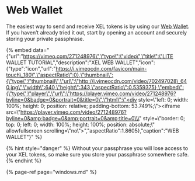 # Web Wallet

The easiest way to send and receive XEL tokens is by using our [Web Wallet](https://wallet.elasticexplorer.org/index.html#). If you haven’t already tried it out, start by opening an account and securely storing your private passphrase.

{% embed data="{\"url\":\"https://vimeo.com/271248976\",\"type\":\"video\",\"title\":\"LITE WALLET TUTORIAL\",\"description\":\"XEL WEB WALLET\",\"icon\":{\"type\":\"icon\",\"url\":\"https://i.vimeocdn.com/favicon/main-touch\_180\",\"aspectRatio\":0},\"thumbnail\":{\"type\":\"thumbnail\",\"url\":\"http://i.vimeocdn.com/video/702497028\_640.jpg\",\"width\":640,\"height\":343,\"aspectRatio\":0.5359375},\"embed\":{\"type\":\"player\",\"url\":\"https://player.vimeo.com/video/271248976?byline=0&badge=0&portrait=0&title=0\",\"html\":\"<div style=\\\"left: 0; width: 100%; height: 0; position: relative; padding-bottom: 53.749%;\\\"><iframe src=\\\"https://player.vimeo.com/video/271248976?byline=0&amp;badge=0&amp;portrait=0&amp;title=0\\\" style=\\\"border: 0; top: 0; left: 0; width: 100%; height: 100%; position: absolute;\\\" allowfullscreen scrolling=\\\"no\\\"></iframe></div>\",\"aspectRatio\":1.8605},\"caption\":\"WEB WALLET\"}" %}

{% hint style="danger" %}
Without your passphrase you will lose access to your XEL tokens, so make sure you store your passphrase somewhere safe.
{% endhint %}

{% page-ref page="windows.md" %}

